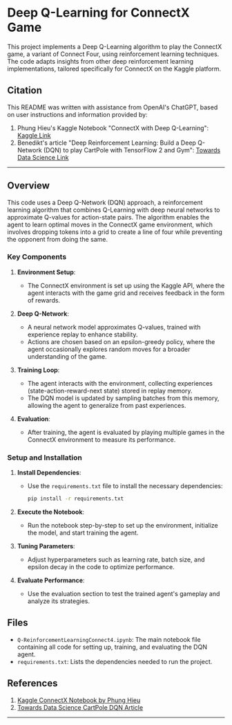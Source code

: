 # Deep Q-Learning for ConnectX Game

This project implements a Deep Q-Learning algorithm to play the ConnectX game, a variant of Connect Four, using reinforcement learning techniques. The code adapts insights from other deep reinforcement learning implementations, tailored specifically for ConnectX on the Kaggle platform.

## Citation
This README was written with assistance from OpenAI's ChatGPT, based on user instructions and information provided by:

1. Phung Hieu's Kaggle Notebook "ConnectX with Deep Q-Learning":
   [Kaggle Link](https://www.kaggle.com/code/phunghieu/connectx-with-deep-q-learning)
2. Benedikt's article "Deep Reinforcement Learning: Build a Deep Q-Network (DQN) to play CartPole with TensorFlow 2 and Gym":
   [Towards Data Science Link](https://towardsdatascience.com/deep-reinforcement-learning-build-a-deep-q-network-dqn-to-play-cartpole-with-tensorflow-2-and-gym-8e105744b998)

---

## Overview

This code uses a Deep Q-Network (DQN) approach, a reinforcement learning algorithm that combines Q-Learning with deep neural networks to approximate Q-values for action-state pairs. The algorithm enables the agent to learn optimal moves in the ConnectX game environment, which involves dropping tokens into a grid to create a line of four while preventing the opponent from doing the same.

### Key Components

1. **Environment Setup**:
   - The ConnectX environment is set up using the Kaggle API, where the agent interacts with the game grid and receives feedback in the form of rewards.

2. **Deep Q-Network**:
   - A neural network model approximates Q-values, trained with experience replay to enhance stability.
   - Actions are chosen based on an epsilon-greedy policy, where the agent occasionally explores random moves for a broader understanding of the game.

3. **Training Loop**:
   - The agent interacts with the environment, collecting experiences (state-action-reward-next state) stored in replay memory.
   - The DQN model is updated by sampling batches from this memory, allowing the agent to generalize from past experiences.

4. **Evaluation**:
   - After training, the agent is evaluated by playing multiple games in the ConnectX environment to measure its performance.

### Setup and Installation

1. **Install Dependencies**:
   - Use the `requirements.txt` file to install the necessary dependencies:
     ```bash
     pip install -r requirements.txt
     ```

2. **Execute the Notebook**:
   - Run the notebook step-by-step to set up the environment, initialize the model, and start training the agent.
   
3. **Tuning Parameters**:
   - Adjust hyperparameters such as learning rate, batch size, and epsilon decay in the code to optimize performance.

4. **Evaluate Performance**:
   - Use the evaluation section to test the trained agent's gameplay and analyze its strategies.

## Files

- `Q-ReinforcementLearningConnect4.ipynb`: The main notebook file containing all code for setting up, training, and evaluating the DQN agent.
- `requirements.txt`: Lists the dependencies needed to run the project.

## References

1. [Kaggle ConnectX Notebook by Phung Hieu](https://www.kaggle.com/code/phunghieu/connectx-with-deep-q-learning)
2. [Towards Data Science CartPole DQN Article](https://towardsdatascience.com/deep-reinforcement-learning-build-a-deep-q-network-dqn-to-play-cartpole-with-tensorflow-2-and-gym-8e105744b998)

---

